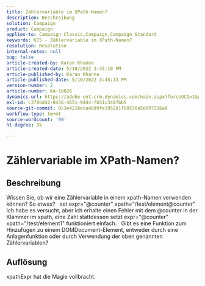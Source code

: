 ```yaml
---
title: Zählervariable im XPath-Namen?
description: Beschreibung
solution: Campaign
product: Campaign
applies-to: Campaign Classic,Campaign,Campaign Standard
keywords: KCS - Zählervariable im XPath-Namen?
resolution: Resolution
internal-notes: null
bug: false
article-created-by: Karan Khanna
article-created-date: 5/10/2022 3:45:10 PM
article-published-by: Karan Khanna
article-published-date: 5/10/2022 3:45:33 PM
version-number: 2
article-number: KA-16826
dynamics-url: https://adobe-ent.crm.dynamics.com/main.aspx?forceUCI=1&pagetype=entityrecord&etn=knowledgearticle&id=c2fb652b-78d0-ec11-a7b5-00224809c556
exl-id: c378bd42-0436-4651-9444-fb51c3487bb5
source-git-commit: 0c3e421beca46d9fe1952b1f98538a50697216a0
workflow-type: tm+mt
source-wordcount: '99'
ht-degree: 3%

---
```


# Zählervariable im XPath-Namen?

## Beschreibung


Wissen Sie, ob wir eine Zählervariable in einem xpath-Namen verwenden können? So etwas?
 
set expr=&quot;@counter&quot; xpath=&quot;/test/element@counter&quot; Ich habe es versucht, aber ich erhalte einen Fehler mit dem @counter in der Klammer im xpath, eine Zahl stattdessen setzt expr=&quot;@counter&quot; xpath=&quot;/test/element1&quot; funktioniert einfach.
 
Gibt es eine Funktion zum Hinzufügen zu einem DOMDocument-Element, entweder durch eine Anlagenfunktion oder durch Verwendung der oben genannten Zählervariablen?


## Auflösung


xpathExpr hat die Magie vollbracht.

